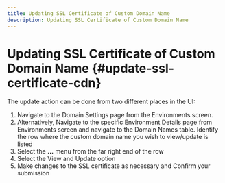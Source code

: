 ```yaml
---
title: Updating SSL Certificate of Custom Domain Name 
description: Updating SSL Certificate of Custom Domain Name
---
```

# Updating SSL Certificate of Custom Domain Name {#update-ssl-certificate-cdn}

The update action can be done from two different places in the UI:

1. Navigate to the Domain Settings page from the Environments screen.
1. Alternatively, Navigate to the specific Environment Details page from Environments screen and navigate to the Domain Names table.
   Identify the row where the custom domain name you wish to view/update is listed
1. Select the **...** menu from the far right end of the row
1. Select the View and Update option
1. Make changes to the SSL certificate as necessary and Confirm your submission

